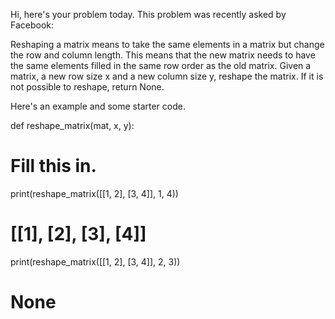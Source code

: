 Hi, here's your problem today. This problem was recently asked by Facebook:

Reshaping a matrix means to take the same elements in a matrix but change the row and column length. This means that the new matrix needs to have the same elements filled in the same row order as the old matrix. Given a matrix, a new row size x and a new column size y, reshape the matrix. If it is not possible to reshape, return None.

Here's an example and some starter code.

def reshape_matrix(mat, x, y):
  # Fill this in.

print(reshape_matrix([[1, 2], [3, 4]], 1, 4))
# [[1], [2], [3], [4]]

print(reshape_matrix([[1, 2], [3, 4]], 2, 3))
# None
